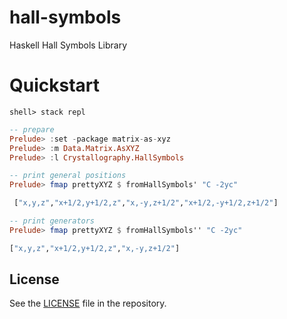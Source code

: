 # hall-symbols

Haskell Hall Symbols Library

# Quickstart

```shell
shell> stack repl
```

```haskell
-- prepare
Prelude> :set -package matrix-as-xyz
Prelude> :m Data.Matrix.AsXYZ
Prelude> :l Crystallography.HallSymbols

-- print general positions
Prelude> fmap prettyXYZ $ fromHallSymbols' "C -2yc"

 ["x,y,z","x+1/2,y+1/2,z","x,-y,z+1/2","x+1/2,-y+1/2,z+1/2"]

-- print generators
Prelude> fmap prettyXYZ $ fromHallSymbols'' "C -2yc"

["x,y,z","x+1/2,y+1/2,z","x,-y,z+1/2"]
```



## License

See the [LICENSE](https://github.com/narumij/hall-symbols/LICENSE)
file in the repository.
